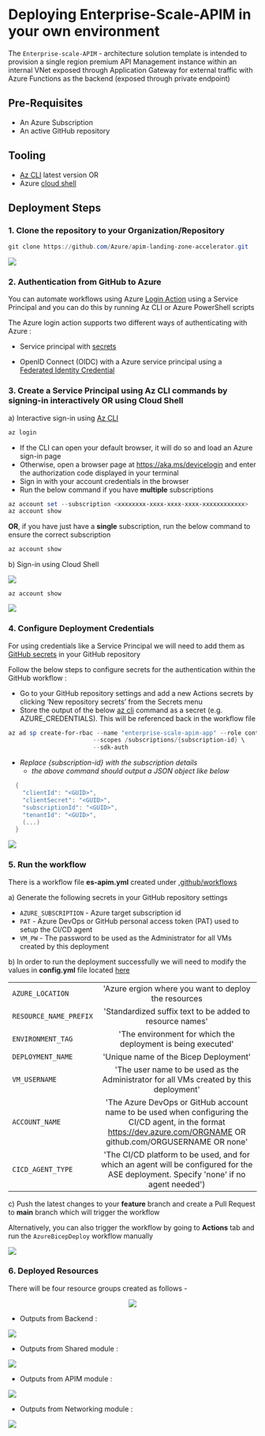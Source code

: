 # Deploying Enterprise-Scale-APIM in your own environment

The `Enterprise-scale-APIM` - architecture solution template is intended to provision a single region premium API Management instance within an internal VNet exposed through Application Gateway for external traffic with Azure Functions as the backend (exposed through private endpoint)

## Pre-Requisites

- An Azure Subscription
- An active GitHub repository

## Tooling

- [Az CLI](https://docs.microsoft.com/en-us/cli/azure/install-azure-cli) latest version
OR
- Azure [cloud shell](https://shell.azure.com/)

## Deployment Steps

### 1. Clone the repository to your Organization/Repository

```Powershell
git clone https://github.com/Azure/apim-landing-zone-accelerator.git
```

<img src= /docs/images/clone-repo.png>

### 2. Authentication from GitHub to Azure

You can automate workflows using Azure [Login Action](https://github.com/Azure/login#github-action-for-azure-login) using a Service Principal and you can do this by running Az CLI or Azure PowerShell scripts

The Azure login action supports two different ways of authenticating with Azure :

- Service principal with [secrets](https://docs.microsoft.com/en-us/azure/developer/github/connect-from-azure?tabs=azure-cli%2Cwindows#use-the-azure-login-action-with-a-service-principal-secret)

- OpenID Connect (OIDC) with a Azure service principal using a [Federated Identity Credential](https://docs.microsoft.com/en-us/azure/developer/github/connect-from-azure?tabs=azure-cli%2Cwindows#use-the-azure-login-action-with-openid-connect)

### 3. Create a Service Principal using Az CLI commands by signing-in interactively OR using Cloud Shell

a) Interactive sign-in using [Az CLI](https://docs.microsoft.com/en-us/cli/azure/install-azure-cli)

```Powershell
az login
```

- If the CLI can open your default browser, it will do so and load an Azure sign-in page
- Otherwise, open a browser page at <https://aka.ms/devicelogin> and enter the authorization code displayed in your terminal
- Sign in with your account credentials in the browser
- Run the below command if you have **multiple** subscriptions

```Powershell
az account set --subscription <xxxxxxxx-xxxx-xxxx-xxxx-xxxxxxxxxxxx>
az account show
```

**OR**, if you have just have a **single** subscription, run the below command to ensure the correct subscription

```Powershell
az account show
```

b) Sign-in using Cloud Shell

<img src= /docs/images/cloud_shell.png>

```
az account show
```

<img src= /docs/images/az-account-show.jpg>

### 4. Configure Deployment Credentials

For using credentials like a Service Principal we will need to add them as [GitHub secrets](https://docs.github.com/en/codespaces/managing-codespaces-for-your-organization/managing-encrypted-secrets-for-your-repository-and-organization-for-codespaces) in your GitHub repository

Follow the below steps to configure secrets for the authentication within the GitHub workflow :

- Go to your GitHub repository settings and add a new Actions secrets by clicking ‘New repository secrets’ from the Secrets menu
- Store the output of the below [az cli](https://docs.microsoft.com/en-us/cli/azure/create-an-azure-service-principal-azure-cli#:~:text=%20Create%20an%20Azure%20service%20principal%20with%20the,role%20for%20a%20service%20principal%20is...%20See%20More.) command as a secret (e.g. AZURE_CREDENTIALS). This will be referenced back in the workflow file

```PowerShell
az ad sp create-for-rbac --name "enterprise-scale-apim-app" --role contributor \
                        --scopes /subscriptions/{subscription-id} \
                        --sdk-auth
```

- _Replace {subscription-id} with the subscription details_
  - _the above command should output a JSON object like below_

```Powershell
  {
    "clientId": "<GUID>",
    "clientSecret": "<GUID>",
    "subscriptionId": "<GUID>",
    "tenantId": "<GUID>",
    (...)
  }
```

<img src= /docs/images/secrets.png>

### 5. Run the workflow

There is a workflow file **es-apim.yml** created under [.github/workflows](/.github/workflows/es-apim.yml)

a) Generate the following secrets in your GitHub repository settings

- `AZURE_SUBSCRIPTION` - Azure target subscription id
- `PAT` -  Azure DevOps or GitHub personal access token (PAT) used to setup the CI/CD agent
- `VM_PW` - The password to be used as the Administrator for all VMs created by this deployment

b) In order to run the deployment successfully we will need to modify the values in **config.yml** file located [here](/reference-implementations/AppGW-IAPIM-Func/bicep/config.yml)

|                   |          |
|:------------------|:--------:|
| `AZURE_LOCATION`  | 'Azure ergion where you want to deploy the resources|
| `RESOURCE_NAME_PREFIX`| 'Standardized suffix text to be added to resource names' |
| `ENVIRONMENT_TAG` | 'The environment for which the deployment is being executed'  |
| `DEPLOYMENT_NAME` | 'Unique name of the Bicep Deployment' |
| `VM_USERNAME`     | 'The user name to be used as the Administrator for all VMs created by this deployment' |
| `ACCOUNT_NAME`    |  'The Azure DevOps or GitHub account name to be used when configuring the CI/CD agent, in the format <https://dev.azure.com/ORGNAME> OR github.com/ORGUSERNAME OR none' |
| `CICD_AGENT_TYPE` |  'The CI/CD platform to be used, and for which an agent will be configured for the ASE deployment. Specify \'none\' if no agent needed')  |

c) Push the latest changes to your **feature** branch and create a Pull Request to **main** branch which will trigger the workflow

Alternatively, you can also trigger the workflow by going to **Actions** tab and run the `AzureBicepDeploy` workflow manually

<img src= /docs/images/manual_trigger.png>

### 6. Deployed Resources

There will be four resource groups created as follows -

<p align="center">
   <img src= /docs/images/resource_groups.png>
</p>

- Outputs from Backend :
<img src= /docs/images/backend.png>

- Outputs from Shared module :
<img src= /docs/images/shared.png>

- Outputs from APIM module :
<img src= /docs/images/apim.png>

- Outputs from Networking module :
<img src= /docs/images/networking.png>
